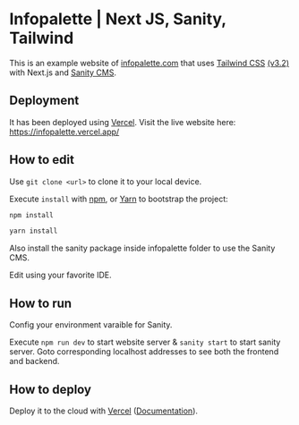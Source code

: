 # Infopalette | Next JS, Sanity, Tailwind

This is an example website of [infopalette.com](https://infopalette.com) that uses [Tailwind CSS](https://tailwindcss.com/) [(v3.2)](https://tailwindcss.com/blog/tailwindcss-v3-2) with Next.js and [Sanity CMS](https://www.sanity.io/).

## Deployment 

It has been deployed using [Vercel](https://vercel.com/dashboard). Visit the live website here: https://infopalette.vercel.app/


## How to edit

Use `git clone <url>` to clone it to your local device. 

Execute `install` with [npm](https://docs.npmjs.com/cli/init), or [Yarn](https://yarnpkg.com/lang/en/docs/cli/create/) to bootstrap the project:

```bash
npm install
```

```bash
yarn install
```

Also install the sanity package inside infopalette folder to use the Sanity CMS.

Edit using your favorite IDE.

## How to run

Config your environment varaible for Sanity.

Execute `npm run dev` to start website server & `sanity start` to start sanity server. Goto corresponding localhost addresses to see both the frontend and backend.

## How to deploy

Deploy it to the cloud with [Vercel](https://vercel.com/new?utm_source=github&utm_medium=readme&utm_campaign=next-example) ([Documentation](https://nextjs.org/docs/deployment)).
